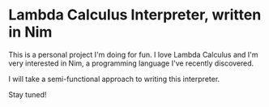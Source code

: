 # Lambda Calculus Interpreter, written in Nim
This is a personal project I'm doing for fun. I love Lambda Calculus and I'm very interested in Nim, a programming language I've recently discovered.

I will take a semi-functional approach to writing this interpreter.

Stay tuned!
